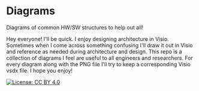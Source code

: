 # Diagrams
Diagrams of common HW/SW structures to help out all!

Hey everyone! I'll be quick. I enjoy designing architecture in Visio. Sometimes when I come across something confusing I'll draw it out in Visio and reference as needed during architecture and design. This repo is a collection of diagrams I feel are useful to all engineers and researchers. For every diagram along with the PNG file I'll try to keep a corresponding Visio vsdx file. I hope you enjoy!

[![License: CC BY 4.0](https://img.shields.io/badge/License-CC%20BY%204.0-lightgrey.svg)](https://creativecommons.org/licenses/by/4.0/)
